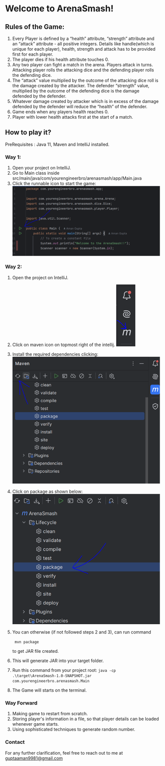 # Welcome to ArenaSmash!

## Rules of the Game:
1) Every Player is defined by a “health” attribute, “strength” attribute and an “attack” attribute - all positive integers.
Details like handle(which is unique for each player), health, strength and attack has to be provided first for each player.
2) The player dies if his health attribute touches 0. 
3) Any two player can fight a match in the arena. Players attack in turns. Attacking player rolls the attacking dice and the defending player rolls the defending dice. 
4) The “attack”  value multiplied by the outcome of the  attacking dice roll is the damage created by the attacker. The defender “strength” value, multiplied by the outcome of the defending dice is the damage defended by the defender.
5) Whatever damage created by attacker which is in excess of the damage defended by the defender will reduce the “health” of the defender. 
6) Game ends when any players health reaches 0.
7) Player with lower health attacks first at the start of a match. 

## How to play it? 

PreRequisites : Java 11, Maven and IntelliJ installed.
### Way 1:
1) Open your project on IntelliJ.
2) Go to Main class inside src/main/java/com/yourengineerbro/arenasmash/app/Main.java
3) Click the runnable icon to start the game: 
![img_3.png](img_3.png)

### Way 2:

1) Open the project on IntelliJ.
2) Click on maven icon on topmost right of the intellij.
![img.png](img.png)
3) Install the required dependencies clicking:
![img_2.png](img_2.png)
3) Click on package as shown below:
![img_1.png](img_1.png)
4) You can otherwise (if not followed steps 2 and 3), can run command

    ``` mvn package```

    to get JAR file created.
5) This will generate JAR into your target folder.
6) Run this command from your project root:
```java -cp .\target\ArenaSmash-1.0-SNAPSHOT.jar com.yourengineerbro.arenasmash.Main```
7) The Game will starts on the terminal.

### Way Forward
1) Making game to restart from scratch.
2) Storing player's information in a file, so that player details can be loaded whenever game starts.
3) Using sophisticated techniques to generate random number.


### Contact
For any further clarification, feel free to reach out to me at guptaaman9981@gmail.com